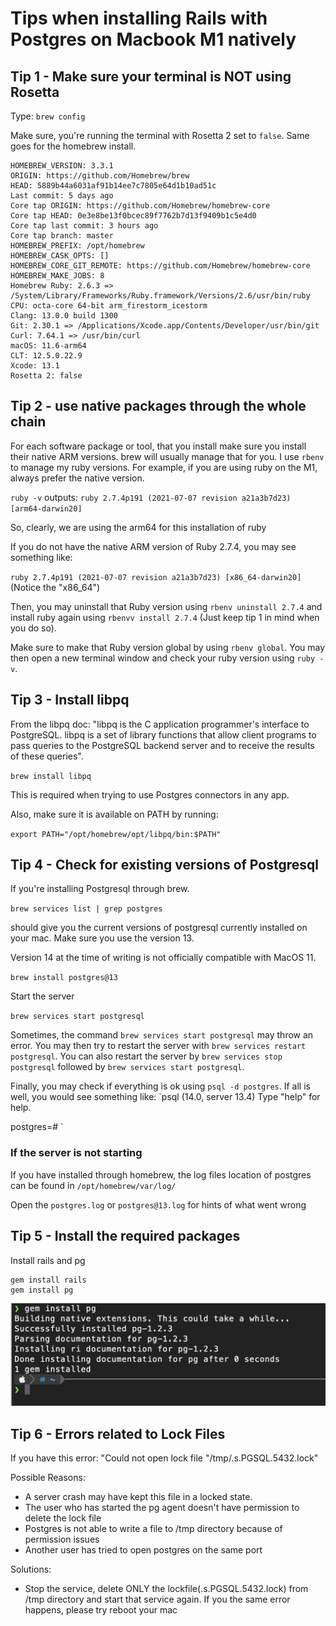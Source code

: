 # Tips when installing Rails with Postgres on Macbook M1 natively

## Tip 1 - Make sure your terminal is NOT using Rosetta

Type: `brew config`

Make sure, you're running the terminal with Rosetta 2 set to `false`. Same goes for the homebrew install.

```
HOMEBREW_VERSION: 3.3.1
ORIGIN: https://github.com/Homebrew/brew
HEAD: 5889b44a6031af91b14ee7c7805e64d1b10ad51c
Last commit: 5 days ago
Core tap ORIGIN: https://github.com/Homebrew/homebrew-core
Core tap HEAD: 0e3e8be13f0bcec89f7762b7d13f9409b1c5e4d0
Core tap last commit: 3 hours ago
Core tap branch: master
HOMEBREW_PREFIX: /opt/homebrew
HOMEBREW_CASK_OPTS: []
HOMEBREW_CORE_GIT_REMOTE: https://github.com/Homebrew/homebrew-core
HOMEBREW_MAKE_JOBS: 8
Homebrew Ruby: 2.6.3 => /System/Library/Frameworks/Ruby.framework/Versions/2.6/usr/bin/ruby
CPU: octa-core 64-bit arm_firestorm_icestorm
Clang: 13.0.0 build 1300
Git: 2.30.1 => /Applications/Xcode.app/Contents/Developer/usr/bin/git
Curl: 7.64.1 => /usr/bin/curl
macOS: 11.6-arm64
CLT: 12.5.0.22.9
Xcode: 13.1
Rosetta 2: false
```

## Tip 2 - use native packages through the whole chain

For each software package or tool, that you install make sure you install their native ARM versions. brew will usually manage that for you. I use `rbenv` to manage my ruby versions. For example, if you are using ruby on the M1, always prefer the native version.

`ruby -v` outputs:
`ruby 2.7.4p191 (2021-07-07 revision a21a3b7d23) [arm64-darwin20]`

So, clearly, we are using the arm64 for this installation of ruby

If you do not have the native ARM version of Ruby 2.7.4, you may see something like:

`ruby 2.7.4p191 (2021-07-07 revision a21a3b7d23) [x86_64-darwin20]` (Notice the "x86_64")

Then, you may uninstall that Ruby version using `rbenv uninstall 2.7.4` and install ruby again using `rbenvv install 2.7.4` (Just keep tip 1 in mind when you do so).

Make sure to make that Ruby version global by using `rbenv global`. You may then open a new terminal window and check your ruby version using `ruby -v`.

## Tip 3 - Install libpq

From the libpq doc: "libpq is the C application programmer's interface to PostgreSQL. libpq is a set of library functions that allow client programs to pass queries to the PostgreSQL backend server and to receive the results of these queries".

`brew install libpq`

This is required when trying to use Postgres connectors in any app.

Also, make sure it is available on PATH by running:

`export PATH="/opt/homebrew/opt/libpq/bin:$PATH"`

## Tip 4 - Check for existing versions of Postgresql

If you're installing Postgresql through brew.

`brew services list | grep postgres`

should give you the current versions of postgresql currently installed on your mac. Make sure you use the version 13.

Version 14 at the time of writing is not officially compatible with MacOS 11.

`brew install postgres@13`

Start the server

`brew services start postgresql`

Sometimes, the command `brew services start postgresql` may throw an error. You may then try to restart the server with `brew services restart postgresql`.
You can also restart the server by `brew services stop postgresql` followed by `brew services start postgresql`. 

Finally, you may check if everything is ok using `psql -d postgres`. If all is well, you would see something like:
`psql (14.0, server 13.4)
Type "help" for help.

postgres=# `

### If the server is not starting

If you have installed through homebrew, the log files location of postgres can be found in
`/opt/homebrew/var/log/`

Open the `postgres.log` or `postgres@13.log` for hints of what went wrong

## Tip 5 - Install the required packages

Install rails and pg

```
gem install rails
gem install pg
```

![after installation](./assets/pg.png)

## Tip 6 - Errors related to Lock Files

If you have this error: "Could not open lock file "/tmp/.s.PGSQL.5432.lock"

Possible Reasons:

- A server crash may have kept this file in a locked state.
- The user who has started the pg agent doesn't have permission to delete the lock file
- Postgres is not able to write a file to /tmp directory because of permission issues
- Another user has tried to open postgres on the same port

Solutions:

- Stop the service, delete ONLY the lockfile(.s.PGSQL.5432.lock) from /tmp directory and start that service again. If you the same error happens, please try reboot your mac
